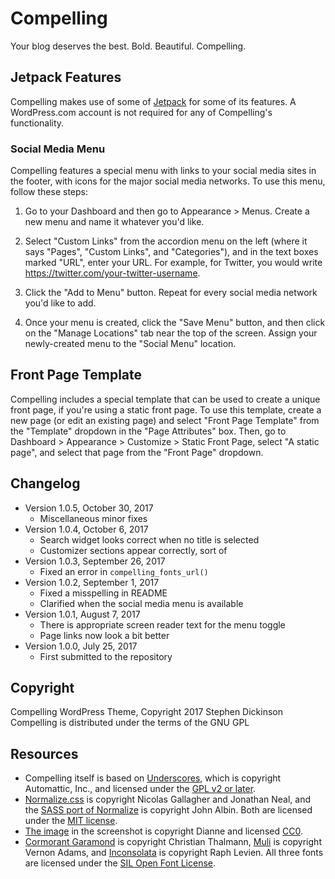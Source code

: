 # Compelling #

Your blog deserves the best. Bold. Beautiful. Compelling.

## Jetpack Features

Compelling makes use of some of [Jetpack](http://jetpack.me/) for some of its features. A WordPress.com account is not required for any of Compelling's functionality.

### Social Media Menu

Compelling features a special menu with links to your social media sites in the footer, with icons for the major social media networks. To use this menu, follow these steps:

1. Go to your Dashboard and then go to Appearance > Menus. Create a new menu and name it whatever you'd like.

2. Select "Custom Links" from the accordion menu on the left (where it says "Pages", "Custom Links", and "Categories"), and in the text boxes marked "URL", enter your URL. For example, for Twitter, you would write https://twitter.com/your-twitter-username.

3. Click the "Add to Menu" button. Repeat for every social media network you'd like to add.

4. Once your menu is created, click the "Save Menu" button, and then click on the "Manage Locations" tab near the top of the screen. Assign your newly-created menu to the "Social Menu" location.

## Front Page Template

Compelling includes a special template that can be used to create a unique front page, if you're using a static front page. To use this template, create a new page (or edit an existing page) and select "Front Page Template" from the "Template" dropdown in the "Page Attributes" box. Then, go to Dashboard > Appearance > Customize > Static Front Page, select "A static page", and select that page from the "Front Page" dropdown.

## Changelog

* Version 1.0.5, October 30, 2017
	* Miscellaneous minor fixes
* Version 1.0.4, October 6, 2017
	* Search widget looks correct when no title is selected
	* Customizer sections appear correctly, sort of
* Version 1.0.3, September 26, 2017
	* Fixed an error in `compelling_fonts_url()`
* Version 1.0.2, September 1, 2017
	* Fixed a misspelling in README
	* Clarified when the social media menu is available
* Version 1.0.1, August 7, 2017
	* There is appropriate screen reader text for the menu toggle
	* Page links now look a bit better
* Version 1.0.0, July 25, 2017
	* First submitted to the repository

## Copyright

Compelling WordPress Theme, Copyright 2017 Stephen Dickinson
Compelling is distributed under the terms of the GNU GPL

## Resources

* Compelling itself is based on [Underscores](http://underscores.me), which is copyright Automattic, Inc., and licensed under the [GPL v2 or later](https://www.gnu.org/licenses/old-licenses/gpl-2.0.en.html).
* [Normalize.css](https://github.com/necolas/normalize.css) is copyright Nicolas Gallagher and Jonathan Neal, and the [SASS port of Normalize](https://github.com/JohnAlbin/normalize-scss) is copyright John Albin. Both are licensed under the [MIT license](https://opensource.org/licenses/MIT).
* [The image](https://www.pexels.com/photo/autumn-boulder-creek-environment-230629/) in the screenshot is copyright Dianne and licensed [CC0](https://creativecommons.org/publicdomain/zero/1.0/).
* [Cormorant Garamond](https://fonts.google.com/specimen/Cormorant+Garamond) is copyright Christian Thalmann, [Muli](https://fonts.google.com/specimen/Muli) is copyright Vernon Adams, and [Inconsolata](https://fonts.google.com/specimen/Inconsolata) is copyright Raph Levien. All three fonts are licensed under the [SIL Open Font License](http://scripts.sil.org/cms/scripts/page.php?site_id=nrsi&id=OFL_web).